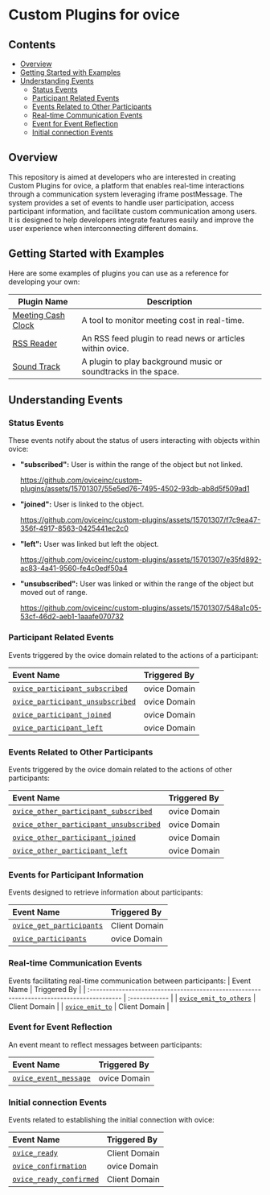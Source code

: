 # Custom Plugins for ovice

## Contents

- [Overview](#overview)
- [Getting Started with Examples](#getting-started-with-examples)
- [Understanding Events](#understanding-events)
  - [Status Events](#status-events)
  - [Participant Related Events](#participant-related-events)
  - [Events Related to Other Participants](#events-related-to-other-participants)
  - [Real-time Communication Events](#real-time-communication-events)
  - [Event for Event Reflection](#event-for-event-reflection)
  - [Initial connection Events](#initial-connection-events)

## Overview

This repository is aimed at developers who are interested in creating Custom Plugins for ovice, a platform that enables real-time interactions through a communication system leveraging iframe postMessage. The system provides a set of events to handle user participation, access participant information, and facilitate custom communication among users. It is designed to help developers integrate features easily and improve the user experience when interconnecting different domains.

## Getting Started with Examples

Here are some examples of plugins you can use as a reference for developing your own:

| Plugin Name                                | Description                                                    |
| ------------------------------------------ | -------------------------------------------------------------- |
| [Meeting Cash Clock](./meeting-cash-clock) | A tool to monitor meeting cost in real-time.                   |
| [RSS Reader](./rss-reader)                 | An RSS feed plugin to read news or articles within ovice.      |
| [Sound Track](./soundtrack/)               | A plugin to play background music or soundtracks in the space. |

## Understanding Events

### Status Events

These events notify about the status of users interacting with objects within ovice:

- **"subscribed":** User is within the range of the object but not linked.

  https://github.com/oviceinc/custom-plugins/assets/15701307/55e5ed76-7495-4502-93db-ab8d5f509ad1

- **"joined":** User is linked to the object.

  https://github.com/oviceinc/custom-plugins/assets/15701307/f7c9ea47-356f-4917-8563-0425441ec2c0

- **"left":** User was linked but left the object.

  https://github.com/oviceinc/custom-plugins/assets/15701307/e35fd892-ac83-4a41-9560-fe4c0edf50a4

- **"unsubscribed":** User was linked or within the range of the object but moved out of range.

  https://github.com/oviceinc/custom-plugins/assets/15701307/548a1c05-53cf-46d2-aeb1-1aaafe070732

### Participant Related Events

Events triggered by the ovice domain related to the actions of a participant:

| Event Name                                                                                                    | Triggered By |
| :------------------------------------------------------------------------------------------------------------ | :----------- |
| [`ovice_participant_subscribed`](./docs/technical_details_for_developers.md#ovice_participant_subscribed)     | ovice Domain |
| [`ovice_participant_unsubscribed`](./docs/technical_details_for_developers.md#ovice_participant_unsubscribed) | ovice Domain |
| [`ovice_participant_joined`](./docs/technical_details_for_developers.md#ovice_participant_joined)             | ovice Domain |
| [`ovice_participant_left`](./docs/technical_details_for_developers.md#ovice_participant_left)                 | ovice Domain |

### Events Related to Other Participants

Events triggered by the ovice domain related to the actions of other participants:

| Event Name                                                                                                                | Triggered By |
| :------------------------------------------------------------------------------------------------------------------------ | :----------- |
| [`ovice_other_participant_subscribed`](./docs/technical_details_for_developers.md#ovice_other_participant_subscribed)     | ovice Domain |
| [`ovice_other_participant_unsubscribed`](./docs/technical_details_for_developers.md#ovice_other_participant_unsubscribed) | ovice Domain |
| [`ovice_other_participant_joined`](./docs/technical_details_for_developers.md#ovice_other_participant_joined)             | ovice Domain |
| [`ovice_other_participant_left`](./docs/technical_details_for_developers.md#ovice_other_participant_left)                 | ovice Domain |

### Events for Participant Information

Events designed to retrieve information about participants:

| Event Name                                                                                    | Triggered By  |
| :-------------------------------------------------------------------------------------------- | :------------ |
| [`ovice_get_participants`](./docs/technical_details_for_developers.md#ovice_get_participants) | Client Domain |
| [`ovice_participants`](./docs/technical_details_for_developers.md#ovice_participants)         | ovice Domain  |

### Real-time Communication Events

Events facilitating real-time communication between participants:
| Event Name | Triggered By |
| :---------------------------------------------------------------------------------------- | :------------ |
| [`ovice_emit_to_others`](./docs/technical_details_for_developers.md#ovice_emit_to_others) | Client Domain |
| [`ovice_emit_to`](./docs/technical_details_for_developers.md#ovice_emit_to) | Client Domain |

### Event for Event Reflection

An event meant to reflect messages between participants:

| Event Name                                                                              | Triggered By |
| :-------------------------------------------------------------------------------------- | :----------- |
| [`ovice_event_message`](./docs/technical_details_for_developers.md#ovice_event_message) | ovice Domain |

### Initial connection Events

Events related to establishing the initial connection with ovice:

| Event Name                                                                                  | Triggered By  |
| :------------------------------------------------------------------------------------------ | :------------ |
| [`ovice_ready`](./docs/technical_details_for_developers.md#ovice_ready)                     | Client Domain |
| [`ovice_confirmation`](./docs/technical_details_for_developers.md#ovice_confirmation)       | ovice Domain  |
| [`ovice_ready_confirmed`](./docs/technical_details_for_developers.md#ovice_ready_confirmed) | Client Domain |
